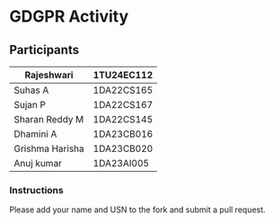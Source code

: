 # GDGPR Activity

## Participants

| Rajeshwari  | 1TU24EC112      |
|--------|------------|
| Suhas A| 1DA22CS165 |
| Sujan P| 1DA22CS167 |
| Sharan Reddy M| 1DA22CS145|
| Dhamini A| 1DA23CB016|
|Grishma Harisha| 1DA23CB020|
| Anuj kumar| 1DA23AI005|

### Instructions
Please add your name and USN to the fork and submit a pull request.

